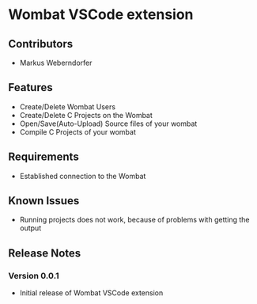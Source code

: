 # Wombat VSCode extension

## Contributors

- Markus Weberndorfer

## Features

- Create/Delete Wombat Users
- Create/Delete C Projects on the Wombat
- Open/Save(Auto-Upload) Source files of your wombat
- Compile C Projects of your wombat

## Requirements

- Established connection to the Wombat

## Known Issues

- Running projects does not work, because of problems with getting the output

## Release Notes

### Version 0.0.1

- Initial release of Wombat VSCode extension
